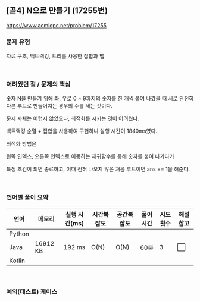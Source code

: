 ## [골4] N으로 만들기 (17255번)

https://www.acmicpc.net/problem/17255

### 문제 유형

자료 구조, 백트랙킹, 트리를 사용한 집합과 맵

<br>

### 어려웠던 점 / 문제의 핵심

숫자 N을 만들기 위해 좌, 우로 0 ~ 9까지의 숫자를 한 개씩 붙여 나갔을 때 서로 완전히 다른 루트로 만들어지는 경우의 수를 세는 것이다.

문제 자체는 어렵지 않았으나, 최적화를 시키는 것이 어려웠다.

백트랙킹 순열 + 집합을 사용하여 구현하니 실행 시간이 1840ms였다.

최적화 방법은

왼쪽 인덱스, 오른쪽 인덱스로 이동하는 재귀함수를 통해 숫자를 붙여 나가다가 

특정 조건이 되면 종료하고, 이때 전혀 나오지 않은 처음 루트이면 ans += 1을 해준다.

<br>

### 언어별 풀이 요약

| 언어   | 메모리   | 실행 시간(ms) | 시간복잡도 | 공간복잡도 | 풀이 시간 | 시도 횟수 | 해설 참고            |
| ------ | -------- | ------------- | ---------- | ---------- | --------- | --------- | -------------------- |
| Python |          |               |            |            |           |           |                      |
| Java   | 16912 KB | 192 ms        | O(N)       | O(N)       | 60분      | 3         | :white_large_square: |
| Kotlin |          |               |            |            |           |           |                      |

<br>

### 예외(테스트) 케이스

```
```

